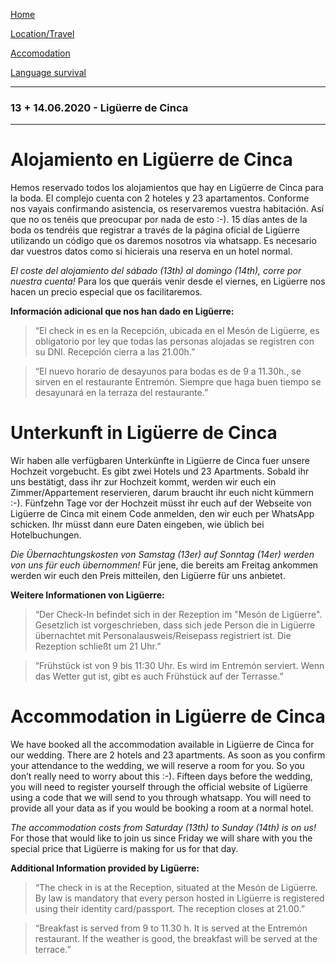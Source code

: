 [Home](./index)

[Location/Travel](./location)

[Accomodation](./accomodation)

[Language survival](./language)

___
### 13 + 14.06.2020 - Ligüerre de Cinca
___

# Alojamiento en Ligüerre de Cinca

Hemos reservado todos los alojamientos que hay en Ligüerre de Cinca para la boda. El complejo cuenta con 2 hoteles y 23 apartamentos. Conforme nos vayais confirmando asistencia, os reservaremos vuestra habitación. Así que no os tenéis que preocupar por nada de esto :-). 15 días antes de la boda os tendréis que registrar a través de la página oficial de Ligüerre utilizando un código que os daremos nosotros via whatsapp. Es necesario dar vuestros datos como si hicierais una reserva en un hotel normal. 

*El coste del alojamiento del sábado (13th) al domingo (14th), corre por nuestra cuenta!* Para los que queráis venir desde el viernes, en Ligüerre nos hacen un precio especial que os facilitaremos.

__Información adicional que nos han dado en Ligüerre:__

> “El check in es en la Recepción, ubicada en el Mesón de Ligüerre, es obligatorio por ley que todas las personas alojadas se registren con su DNI. Recepción cierra a las 21.00h.”

> “El nuevo horario de desayunos para bodas es de 9 a 11.30h., se sirven en el restaurante Entremón. Siempre que haga buen tiempo se desayunará en la terraza del restaurante.”

# Unterkunft in Ligüerre de Cinca
Wir haben alle verfügbaren Unterkünfte in Ligüerre de Cinca fuer unsere Hochzeit vorgebucht. Es gibt zwei Hotels und  23 Apartments. Sobald ihr uns bestätigt, dass ihr zur Hochzeit kommt, werden wir euch ein Zimmer/Appartement reservieren, darum braucht ihr euch nicht kümmern :-). Fünfzehn Tage vor der Hochzeit müsst ihr euch auf der Webseite von Ligüerre de Cinca mit einem Code anmelden, den wir euch per WhatsApp schicken. Ihr müsst dann eure Daten eingeben, wie üblich bei Hotelbuchungen.

*Die Übernachtungskosten von Samstag (13er) auf Sonntag (14er) werden von uns für euch übernommen!* Für jene, die bereits am Freitag ankommen werden wir euch den Preis mitteilen, den Ligüerre für uns anbietet.

__Weitere Informationen von Ligüerre:__

> “Der Check-In befindet sich in der Rezeption im "Mesón de Ligüerre". Gesetzlich ist vorgeschrieben, dass sich jede Person die in Ligüerre übernachtet mit Personalausweis/Reisepass registriert ist. Die Rezeption schließt um 21 Uhr.”

> “Frühstück ist von 9 bis 11:30 Uhr. Es wird im Entremón serviert. Wenn das Wetter gut ist, gibt es auch Frühstück auf der Terrasse.” 


# Accommodation in Ligüerre de Cinca

We have booked all the accommodation available in Ligüerre de Cinca for our wedding. There are 2 hotels and 23 apartments. As soon as you confirm your attendance to the wedding, we will reserve a room for you. So you don’t really need to worry about this :-). Fifteen days before the wedding, you will need to register yourself through the official website of Ligüerre using a code that we will send to you through whatsapp. You will need to provide all your data as if you would be booking a room at a normal hotel.

*The accommodation costs from Saturday (13th) to Sunday (14th) is on us!* For those that would like to join us since Friday we will share with you the special price that Ligüerre is making for us for that day.

__Additional Information provided by Ligüerre:__

> “The check in is at the Reception, situated at the Mesón de Ligüerre. By law is mandatory that every person hosted in Ligüerre is registered using their identity card/passport. The reception closes at 21.00.”

> “Breakfast is served from 9 to 11.30 h. It is served at the Entremón restaurant. If the weather is good, the breakfast will be served at the terrace.”


